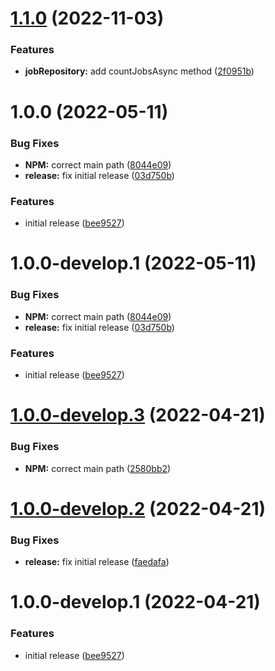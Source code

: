 # [1.1.0](https://github.com/droidsolutions/job-service-typeorm/compare/v1.0.0...v1.1.0) (2022-11-03)


### Features

* **jobRepository:** add countJobsAsync method ([2f0951b](https://github.com/droidsolutions/job-service-typeorm/commit/2f0951b25a8713c1d23a91c769abd15376d776af))

# 1.0.0 (2022-05-11)


### Bug Fixes

* **NPM:** correct main path ([8044e09](https://github.com/droidsolutions/job-service-typeorm/commit/8044e09a6a10b9907acece0ca949651496cbbf08))
* **release:** fix initial release ([03d750b](https://github.com/droidsolutions/job-service-typeorm/commit/03d750b3bea75115dfad1a9d0fb80b433e5e5142))


### Features

* initial release ([bee9527](https://github.com/droidsolutions/job-service-typeorm/commit/bee952706e679d4728989d958d444d53c3b8daf7))

# 1.0.0-develop.1 (2022-05-11)


### Bug Fixes

* **NPM:** correct main path ([8044e09](https://github.com/droidsolutions/job-service-typeorm/commit/8044e09a6a10b9907acece0ca949651496cbbf08))
* **release:** fix initial release ([03d750b](https://github.com/droidsolutions/job-service-typeorm/commit/03d750b3bea75115dfad1a9d0fb80b433e5e5142))


### Features

* initial release ([bee9527](https://github.com/droidsolutions/job-service-typeorm/commit/bee952706e679d4728989d958d444d53c3b8daf7))

# [1.0.0-develop.3](https://github.com/droidsolutions/job-service-typeorm/compare/v1.0.0-develop.2...v1.0.0-develop.3) (2022-04-21)


### Bug Fixes

* **NPM:** correct main path ([2580bb2](https://github.com/droidsolutions/job-service-typeorm/commit/2580bb2444b1fc68a957174a0d5ae2564a32ca7d))

# [1.0.0-develop.2](https://github.com/droidsolutions/job-service-typeorm/compare/v1.0.0-develop.1...v1.0.0-develop.2) (2022-04-21)


### Bug Fixes

* **release:** fix initial release ([faedafa](https://github.com/droidsolutions/job-service-typeorm/commit/faedafa7064d9b4eba91014c59982e8436ee5a2a))

# 1.0.0-develop.1 (2022-04-21)


### Features

* initial release ([bee9527](https://github.com/droidsolutions/job-service-typeorm/commit/bee952706e679d4728989d958d444d53c3b8daf7))
